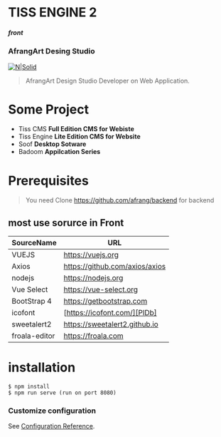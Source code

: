 # TISS ENGINE 2 
##### front

### AfrangArt Desing Studio
[![N|Solid](https://afrang.dev/media/Layout/1logo.png?=737)](https://afrang.dev)
> AfrangArt Design Studio Developer on Web Application. 
# Some Project
  - Tiss CMS **Full Edition CMS for Webiste**
  - Tiss Engine **Lite Edition CMS for Website**
  - Soof **Desktop Sotware**
  - Badoom **Appilcation Series**
# Prerequisites
   > You need Clone https://github.com/afrang/backend for backend
## most use sorurce in Front  
| SourceName | URL |
| ------ | ------ |
|VUEJS | https://vuejs.org  |
|Axios | https://github.com/axios/axios |
|nodejs | https://nodejs.org |
| Vue Select | https://vue-select.org |
| BootStrap 4 | https://getbootstrap.com |
| icofont | [https://icofont.com/][PlDb] |
| sweetalert2 | https://sweetalert2.github.io |
|froala-editor | https://froala.com|
# installation
~~~
$ npm install
$ npm run serve (run on port 8080)
~~~
### Customize configuration
See [Configuration Reference](https://cli.vuejs.org/config/).


